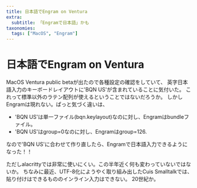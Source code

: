 ```yaml
---
title: 日本語でEngram on Ventura
extra:
  subtitle: 「Engramで日本語」かも
taxonomies:
  tags: ["MacOS", "Engram"]
---
```

# 日本語でEngram on Ventura

MacOS Ventura public betaが出たので各種設定の確認をしていて、
英字日本語入力のキーボードレイアウトに'BQN US'が含まれていることに気付いた。
これって標準以外のラテン配列が使えるということではないだろうか。
しかしEngramは現れない。ぱっと気づく違いは、

- 'BQN US'は単一ファイル(bqn.keylayout)なのに対し、Engramはbundleファイル。
- 'BQN US'はgroup=0なのに対し、Engramはgroup=126.

なので'BQN US'に合わせて作り直したら、Engramで日本語入力できるようになった！！

ただしalacrittyでは非常に使いにくい。この半年近く何も変わっていないではないか。
ちなみに最近、UTF-8化にようやく取り組み出したCuis Smalltalkでは、
貼り付けはできるもののインライン入力はできない。
20世紀か。
   